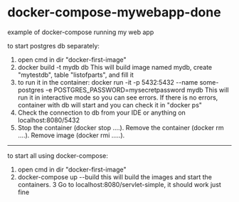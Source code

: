 # docker-compose-mywebapp-done
example of docker-compose running my web app

to start postgres db separately:
1. open cmd in dir "docker-first-image"
2. docker build -t mydb db
   This will build image named mydb, create "mytestdb", table "listofparts", and fill it
3. to run it in the container: docker run -it -p 5432:5432 --name some-postgres -e POSTGRES_PASSWORD=mysecretpassword mydb
   This will run it in interactive mode so you can see errors. If there is no errors, container with db will start and you can check it in    "docker ps"
4. Check the connection to db from your IDE or anything on localhost:8080/5432
5. Stop the container (docker stop ....). Remove the container (docker rm ....). Remove image (docker rmi .....).
----------------------------------------

to start all using docker-compose: 
1. open cmd in dir "docker-first-image"
2. docker-compose up --build
   this will build the images and start the containers. 
3  Go to localhost:8080/servlet-simple, it should work just fine
